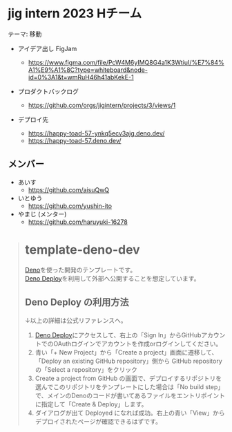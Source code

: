 # jig intern 2023 Hチーム

テーマ: 移動

- アイデア出し FigJam
  - https://www.figma.com/file/PcW4M6yIMQ8G4a1K3WtiuI/%E7%84%A1%E9%A1%8C?type=whiteboard&node-id=0%3A1&t=wmRuH46h41abKekE-1

- プロダクトバックログ
  - https://github.com/orgs/jigintern/projects/3/views/1

- デプロイ先
  - https://happy-toad-57-ynkq5ecv3ajg.deno.dev/
  - https://happy-toad-57.deno.dev/

## メンバー

- あいす
  - https://github.com/aisuQwQ
- いとゆう
  - https://github.com/yushin-ito
- やまじ (メンター)
  - https://github.com/haruyuki-16278

> # template-deno-dev
>
> [Deno](https://deno.land/)を使った開発のテンプレートです。\
> [Deno Deploy](https://deno.com/deploy)を利用して外部へ公開することを想定しています。
>
> ## Deno Deploy の利用方法
>
> ↓以上の詳細は公式リファレンスへ。
>
> 1. [Deno Deploy](https://deno.com/deploy)にアクセスして、右上の「Sign
   > In」からGitHubアカウントでのOAuthログインでアカウントを作成orログインしてください。
> 2. 青い「+ New Project」から「Create a project」画面に遷移して、「Deploy an
   > existing GitHub repository」側から GitHub repository の「Select a
   > repository」をクリック
> 3. Create a project from GitHub
   > の画面で、デプロイするリポジトリを選んでこのリポジトリをテンプレートにした場合は「No
   > build
   > step」で、メインのDenoのコードが書いてあるファイルをエントリポイントに指定して「Create
   > & Deploy」します。
> 4. ダイアログが出て Deployed
   > になれば成功。右上の青い「View」からデプロイされたページが確認できるはずです。
